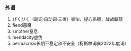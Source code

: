### 外语

1. びくびく（副词·自动词·三类）害怕，提心吊胆，战战兢兢
2. fiend恶魔
3. smother窒息
4. mendacity虚伪
5. permacrisis长期不稳定和不安全（柯斯林词典2022年度词）
